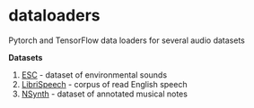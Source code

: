 # dataloaders
Pytorch and TensorFlow data loaders for  several audio datasets

**Datasets**
  1. [ESC](https://github.com/karoldvl/ESC-50) - dataset of environmental sounds
  2. [LibriSpeech](http://www.openslr.org/12/) - corpus of read English speech
  3. [NSynth](https://magenta.tensorflow.org/datasets/nsynth) - dataset of annotated musical notes
